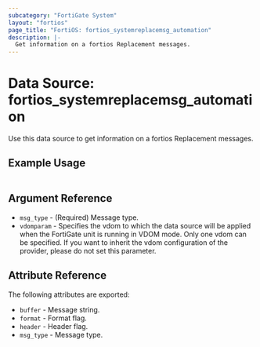 ```yaml
---
subcategory: "FortiGate System"
layout: "fortios"
page_title: "FortiOS: fortios_systemreplacemsg_automation"
description: |-
  Get information on a fortios Replacement messages.
---
```


# Data Source: fortios_systemreplacemsg_automation
Use this data source to get information on a fortios Replacement messages.


## Example Usage

```hcl

```

## Argument Reference

* `msg_type` - (Required) Message type.
* `vdomparam` - Specifies the vdom to which the data source will be applied when the FortiGate unit is running in VDOM mode. Only one vdom can be specified. If you want to inherit the vdom configuration of the provider, please do not set this parameter.

## Attribute Reference

The following attributes are exported:

* `buffer` - Message string.
* `format` - Format flag.
* `header` - Header flag.
* `msg_type` - Message type.
